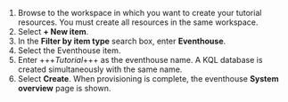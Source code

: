 1. Browse to the workspace in which you want to create your tutorial resources. You must create all resources in the same workspace.
2. Select **+ New item**.
3. In the **Filter by item type** search box, enter **Eventhouse**.
4. Select the Eventhouse item.
5. Enter +++*Tutorial*+++ as the eventhouse name. A KQL database is created simultaneously with the same name.
6. Select **Create**. When provisioning is complete, the eventhouse **System overview** page is shown.